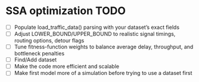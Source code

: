 # SSA optimization TODO

- [ ] Populate load_traffic_data() parsing with your dataset’s exact fields
- [ ] Adjust LOWER_BOUND/UPPER_BOUND to realistic signal timings, routing options, detour flags
- [ ] Tune fitness-function weights to balance average delay, throughput, and bottleneck penalties
- [ ] Find/Add dataset
- [ ] Make the code more efficient and scalable
- [ ] Make first model more of a simulation before trying to use a dataset first
